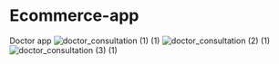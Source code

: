 # Ecommerce-app
Doctor app
![doctor_consultation (1) (1)](https://user-images.githubusercontent.com/53462564/99156731-5fb70f00-26e9-11eb-9677-abf084561f9c.png)
![doctor_consultation (2) (1)](https://user-images.githubusercontent.com/53462564/99156740-6ba2d100-26e9-11eb-9085-9e86d9a630a8.png)
![doctor_consultation (3) (1)](https://user-images.githubusercontent.com/53462564/99156743-73627580-26e9-11eb-81ea-f0630c0ceed7.png)


